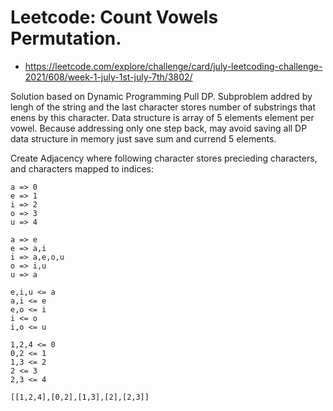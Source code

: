 # Leetcode: Count Vowels Permutation.

- https://leetcode.com/explore/challenge/card/july-leetcoding-challenge-2021/608/week-1-july-1st-july-7th/3802/

Solution based on Dynamic Programming Pull DP. Subproblem addred by lengh of the string and the last character stores number of substrings that enens by this character. Data structure is array of 5 elements element per vowel. Because addressing only one step back, may avoid saving all DP data structure in memory just save sum and currend 5 elements.

Create Adjacency where following character stores precieding characters, and characters mapped to indices:
```
a => 0
e => 1
i => 2
o => 3
u => 4

a => e
e => a,i
i => a,e,o,u
o => i,u
u => a

e,i,u <= a
a,i <= e
e,o <= i
i <= o
i,o <= u

1,2,4 <= 0
0,2 <= 1
1,3 <= 2
2 <= 3
2,3 <= 4

[[1,2,4],[0,2],[1,3],[2],[2,3]]
```
